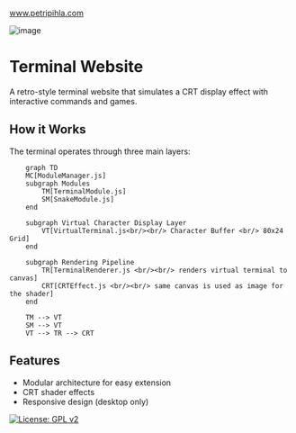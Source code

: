 www.petripihla.com

![image](https://github.com/user-attachments/assets/7c0866dd-d2c1-41d5-8a86-0f6e127d5215)


# Terminal Website

A retro-style terminal website that simulates a CRT display effect with interactive commands and games.

## How it Works

The terminal operates through three main layers:

```mermaid
    graph TD
    MC[ModuleManager.js]
    subgraph Modules 
        TM[TerminalModule.js]
        SM[SnakeModule.js]
    end

    subgraph Virtual Character Display Layer
        VT[VirtualTerminal.js<br/><br/> Character Buffer <br/> 80x24 Grid]
    end

    subgraph Rendering Pipeline
        TR[TerminalRenderer.js <br/><br/> renders virtual terminal to canvas]
        CRT[CRTEffect.js <br/><br/> same canvas is used as image for the shader]
    end

    TM --> VT
    SM --> VT
    VT --> TR --> CRT
```


## Features

- Modular architecture for easy extension
- CRT shader effects
- Responsive design (desktop only)

[![License: GPL v2](https://img.shields.io/badge/License-GPL%20v2-blue.svg)](https://www.gnu.org/licenses/old-licenses/gpl-2.0.en.html)
